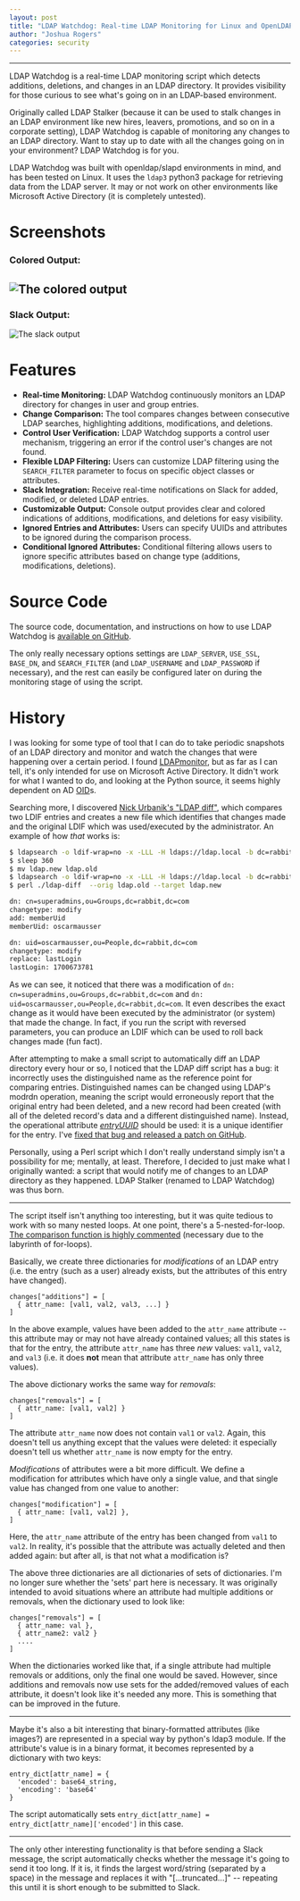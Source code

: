 ```yaml
---
layout: post
title: "LDAP Watchdog: Real-time LDAP Monitoring for Linux and OpenLDAP"
author: "Joshua Rogers"
categories: security
---
```


---

LDAP Watchdog is a real-time LDAP monitoring script which detects additions, deletions, and changes in an LDAP directory. It provides visibility for those curious to see what's going on in an LDAP-based environment.

Originally called LDAP Stalker (because it can be used to stalk changes in an LDAP environment like new hires, leavers, promotions, and so on in a corporate setting), LDAP Watchdog is capable of monitoring any changes to an LDAP directory. Want to stay up to date with all the changes going on in your environment? LDAP Watchdog is for you.

LDAP Watchdog was built with openldap/slapd environments in mind, and has been tested on Linux. It uses the `ldap3` python3 package for retrieving data from the LDAP server. It may or not work on other environments like Microsoft Active Directory (it is completely untested).

# Screenshots

### Colored Output:

![The colored output](https://raw.githubusercontent.com/MegaManSec/LDAP-Monitoring-Watchdog/main/example.png)
---

### Slack Output:

![The slack output](https://raw.githubusercontent.com/MegaManSec/LDAP-Monitoring-Watchdog/main/example-slack.png)


# Features
- **Real-time Monitoring:** LDAP Watchdog continuously monitors an LDAP directory for changes in user and group entries.
- **Change Comparison:** The tool compares changes between consecutive LDAP searches, highlighting additions, modifications, and deletions.
- **Control User Verification:** LDAP Watchdog supports a control user mechanism, triggering an error if the control user's changes are not found.
- **Flexible LDAP Filtering:** Users can customize LDAP filtering using the `SEARCH_FILTER` parameter to focus on specific object classes or attributes.
- **Slack Integration:** Receive real-time notifications on Slack for added, modified, or deleted LDAP entries.
- **Customizable Output:** Console output provides clear and colored indications of additions, modifications, and deletions for easy visibility.
- **Ignored Entries and Attributes:** Users can specify UUIDs and attributes to be ignored during the comparison process.
- **Conditional Ignored Attributes:** Conditional filtering allows users to ignore specific attributes based on change type (additions, modifications, deletions).

# Source Code

The source code, documentation, and instructions on how to use LDAP Watchdog is [available on GitHub](https://github.com/MegaManSec/LDAP-Monitoring-Watchdog).

The only really necessary options settings are `LDAP_SERVER`, `USE_SSL`, `BASE_DN`, and `SEARCH_FILTER` (and `LDAP_USERNAME` and `LDAP_PASSWORD` if necessary), and the rest can easily be configured later on during the monitoring stage of using the script.


# History

I was looking for some type of tool that I can do to take periodic snapshots of an LDAP directory and monitor and watch the changes that were happening over a certain period. I found [LDAPmonitor](https://github.com/p0dalirius/LDAPmonitor), but as far as I can tell, it's only intended for use on Microsoft Active Directory. It didn't work for what I wanted to do, and looking at the Python source, it seems highly dependent on AD [OID](https://ldap.com/ldap-oid-reference-guide/)s.

Searching more, I discovered [Nick Urbanik's "LDAP diff"](https://nicku.org/software/), which compares two LDIF entries and creates a new file which identifies that changes made and the original LDIF which was used/executed by the administrator. An example of how _that_ works is:

```bash
$ ldapsearch -o ldif-wrap=no -x -LLL -H ldaps://ldap.local -b dc=rabbit,dc=com '(&(|(objectClass=inetOrgPerson)(objectClass=groupOfNames)))' '*' '+' > ldap.new
$ sleep 360
$ mv ldap.new ldap.old
$ ldapsearch -o ldif-wrap=no -x -LLL -H ldaps://ldap.local -b dc=rabbit,dc=com '(&(|(objectClass=inetOrgPerson)(objectClass=groupOfNames)))' '*' '+' > ldap.new
$ perl ./ldap-diff  --orig ldap.old --target ldap.new

dn: cn=superadmins,ou=Groups,dc=rabbit,dc=com
changetype: modify
add: memberUid
memberUid: oscarmausser

dn: uid=oscarmausser,ou=People,dc=rabbit,dc=com
changetype: modify
replace: lastLogin
lastLogin: 1700673781
```

As we can see, it noticed that there was a modification of `dn: cn=superadmins,ou=Groups,dc=rabbit,dc=com` and `dn: uid=oscarmausser,ou=People,dc=rabbit,dc=com`. It even describes the exact change as it would have been executed by the administrator (or system) that made the change. In fact, if you run the script with reversed parameters, you can produce an LDIF which can be used to roll back changes made (fun fact).

After attempting to make a small script to automatically diff an LDAP directory every hour or so, I noticed that the LDAP diff script has a bug: it incorrectly uses the distinguished name as the reference point for comparing entries. Distinguished names can be changed using LDAP's modrdn operation, meaning the script would erroneously report that the original entry had been deleted, and a new record had been created (with all of the deleted record's data and a different distinguished name). Instead, the operational attribute [_entryUUID_](https://joshua.hu/tracking-secret-ldap-login-times-with-modifytimestamp-heuristics) should be used: it is a unique identifier for the entry. I've [fixed that bug and released a patch on GitHub](https://github.com/MegaManSec/ldap-diff/commit/5949d8fe5cc1a48cc6e162c265f156b3f95cd93a).

Personally, using a Perl script which I don't really understand simply isn't a possibility for me; mentally, at least. Therefore, I decided to just make what I originally wanted: a script that would notify me of changes to an LDAP directory as they happened. LDAP Stalker (renamed to LDAP Watchdog) was thus born.

---

The script itself isn't anything too interesting, but it was quite tedious to work with so many nested loops. At one point, there's a 5-nested-for-loop. [The comparison function is highly commented](https://github.com/MegaManSec/LDAP-Monitoring-Watchdog/blob/main/ldap-watchdog.py#L237) (necessary due to the labyrinth of for-loops).

Basically, we create three dictionaries for _modifications_ of an LDAP entry (i.e. the entry (such as a user) already exists, but the attributes of this entry have changed).

```
changes["additions"] = [
  { attr_name: [val1, val2, val3, ...] }
]
```

In the above example, values have been added to the  `attr_name` attribute -- this attribute may or may not have already contained values; all this states is that for the entry, the attribute `attr_name` has three _new_ values: `val1`, `val2`, and `val3` (i.e. it does __not__ mean that attribute `attr_name` has only three values).

The above dictionary works the same way for _removals_:

```
changes["removals"] = [
  { attr_name: [val1, val2] }
]
```

The attribute `attr_name` now does not contain `val1` or `val2`. Again, this doesn't tell us anything except that the values were deleted: it especially doesn't tell us whether `attr_name` is now empty for the entry.

_Modifications_ of attributes were a bit more difficult. We define a modification for attributes which have only a single value, and that single value has changed from one value to another:

```
changes["modification"] = [
  { attr_name: [val1, val2] },
]
```

Here, the `attr_name` attribute of the entry has been changed from `val1` to `val2`. In reality, it's possible that the attribute was actually deleted and then added again: but after all, is that not what a modification is?

The above three dictionaries are all dictionaries of sets of dictionaries. I'm no longer sure whether the 'sets' part here is necessary. It was originally intended to avoid situations where an attribute had multiple additions or removals, when the dictionary used to look like:

```
changes["removals"] = [
  { attr_name: val },
  { attr_name2: val2 }
  ....
]
```

When the dictionaries worked like that, if a single attribute had multiple removals or additions, only the final one would be saved. However, since additions and removals now use sets for the added/removed values of each attribute, it doesn't look like it's needed any more. This is something that can be improved in the future.

---

Maybe it's also a bit interesting that binary-formatted attributes (like images?) are represented in a special way by python's ldap3 module. If the attribute's value is in a binary format, it becomes represented by a dictionary with two keys: 

```
entry_dict[attr_name] = {
  'encoded': base64_string,
  'encoding': 'base64'
}
```

The script automatically sets `entry_dict[attr_name] = entry_dict[attr_name]['encoded']` in this case.

---

The only other interesting functionality is that before sending a Slack message, the script automatically checks whether the message it's going to send it too long. If it is, it finds the largest word/string (separated by a space) in the message and replaces it with "[...truncated...]" -- repeating this until it is short enough to be submitted to Slack.

